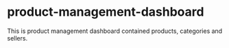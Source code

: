 # product-management-dashboard
This is product management dashboard contained products, categories and sellers.
